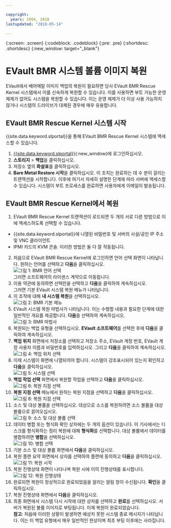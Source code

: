 ```yaml
---

copyright:
  years: 1994, 2018
lastupdated: "2018-05-14"

---
```

{:screen: .screen}
{:codeblock: .codeblock}
{:pre: .pre}
{:shortdesc: .shortdesc}
{:new_window: target="_blank"}

# EVault BMR 시스템 볼륨 이미지 복원 

EVault에서 베어메탈 이미지 백업의 복원이 필요하면 당사 EVault BMR Rescue Kernel 시스템에서 이를 신속하게 복원할 수 있습니다. 이를 사용하면 부트 가능한 운영 체제가 없어도 시스템을 복원할 수 있습니다. 이는 운영 체제가 더 이상 사용 가능하지 않거나 시스템의 드라이브가 대체된 경우에 매우 유용합니다. 

## EVault BMR Rescue Kernel 시스템 시작

{{site.data.keyword.slportal}}을 통해 EVault BMR Rescue Kernel 시스템에 액세스할 수 있습니다. 
1. [{{site.data.keyword.slportal}}](https://control.softlayer.com/){:new_window}에 로그인하십시오. 
2. **스토리지** > **백업**을 클릭하십시오.  
3. 저장소 옆의 **화살표**를 클릭하십시오. 
4. **Bare Metal Restore 시작**을 클릭하십시오. 이 조치는 완료하는 데 수 분이 걸리는 트랜잭션을 시작합니다. 이후에 여기서 자세히 설명한 단계에 따라 서버에 액세스할 수 있습니다. 시스템이 부트 프로세스를 완료하면 사용자에게 이메일이 발송됩니다. 


## EVault BMR Rescue Kernel에서 복원

1. EVault BMR Rescue Kernel 트랜잭션이 로드되면 두 개의 서로 다른 방법으로 이에 액세스하도록 선택할 수 있습니다.  
  - {{site.data.keyword.slportal}}에 나열된 비밀번호 및 서버의 사설/공인 IP 주소 및 VNC 클라이언트 
  - IPMI 카드의 KVM 콘솔.
  이러한 방법은 둘 다 잘 작동됩니다.  
2. 처음으로 EVault BMR Rescue Kernel에 로그인하면 언어 선택 화면이 나타납니다. 원하는 언어를 선택하고 **다음**을 클릭하십시오. 
<br/>![그림 1: BMR 언어 선택](/images/bmr1.png)<br/> 그러면 소프트웨어의 라이센스 계약으로 이동됩니다.  
3. 이용 약관에 동의하면 선택란을 선택하고 **다음**을 클릭하여 계속하십시오. <br/> 그러면 기본 EVault 시스템 복원 메뉴가 나타납니다.  
4. 이 조작에 대해 **내 시스템 복원**을 선택하십시오. 
<br/>![그림 2: BMR 기본 메뉴](/images/bmr2.png)
5. EVault 시스템 복원 마법사가 나타납니다. 이는 수행할 내용과 필요한 단계에 대한 일반적인 개요를 제공합니다. **다음**을 선택하여 계속하십시오. 
<br/>![그림 3: BMR 마법사](/images/bmr3.png)
6. 복원되는 백업 유형을 선택하십시오. **EVault 소프트웨어**를 선택한 후에 **다음**을 클릭하여 계속하십시오. 
7. **백업 위치** 화면에서 저장소를 선택하고 저장소 주소, EVault 계정 번호, EVault 계정 사용자 이름과 비밀번호를 입력하십시오. 그리고 **다음**을 클릭하여 계속하십시오. 
<br/>![그림 4: 백업 위치 선택](/images/bmr4.png)
8. 이제 시스템이 화면에 나열되어야 합니다. 시스템이 강조표시되어 있는지 확인하고 **다음**을 클릭하십시오. 
<br/>![그림 5: 시스템 선택](/images/bmr5.png)
9. **백업 작업 선택** 화면에서 복원할 작업을 선택하고 **다음**을 클릭하십시오. 
<br/>![그림 6: 복원 지점 선택](/images/bmr6.png)
10. **복원 지점 선택** 메뉴에서 원하는 복원 지점을 선택하고 **다음**을 클릭하십시오. 
<br/>![그림 8: 복원 지점 선택](/images/bmr8.png)
11. 소스 및 대상 볼륨을 선택하십시오. 대상으로 소스를 복원하려면 소스 볼륨을 대상 볼륨으로 끌어오십시오. 
<br/>![그림 9: 소스 및 대상 볼륨 선택](/images/bmr9.png)
12. 데이터 병합 또는 형식화 확인 상자에는 두 개의 옵션이 있습니다. 이 기사에서는 디스크를 형식화하는 정리 복원에 대해 **형식화**를 선택합니다. 대상 볼륨에서 데이터를 병합하려면 **병합**을 선택하십시오. 
<br/>![그림 10: 병합 선택](/images/bmr10.png)
13. 기본 소스 및 대상 볼륨 화면에서 **다음**을 클릭하십시오. 
14. 복원 플랜 요약 화면에서 상자를 선택하여 플랜에 동의하고 **다음**을 클릭하십시오. 
<br/>![그림 11: 복원 시작](/images/bmr11.png)
15. 복원 진행상태 화면이 나타나며 복원 시에 이의 진행상태를 표시합니다. 
<br/>![그림 12: 복원 진행상태](/images/bmr12.png)
16. 완료되면 복원이 정상적으로 완료되었음을 알리는 알림 창이 수신됩니다. **확인**을 클릭하십시오. 
17. 복원 진행상태 화면에서 **다음**을 클릭하십시오. 
18. 최종 화면에서 시스템 다시 시작에 대한 상자를 선택하고 **완료**를 선택하십시오. 서버가 복원된 볼륨 이미지로 부팅됩니다.
  이제 복원이 완료되었습니다. <br/>
  **참고**: 처음에 이러한 상황이 발생하면 예상치 못한 시스템 종료 메시지가 나타납니다. 이는 이 백업 유형에서 매우 일반적인 현상이며 최초 부팅 이후에는 사라집니다.  
